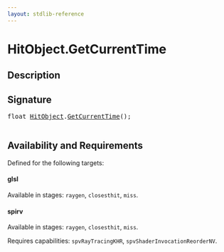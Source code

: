 ```yaml
---
layout: stdlib-reference
---
```


# HitObject\.GetCurrentTime

## Description





## Signature 

<pre>
<span class="code_keyword">float</span> <a href="index.html" class="code_type">HitObject</a>.<a href="getcurrenttime-03a.html">GetCurrentTime</a>();

</pre>

## Availability and Requirements

Defined for the following targets:

#### glsl
Available in stages: `raygen`, `closesthit`, `miss`.

#### spirv
Available in stages: `raygen`, `closesthit`, `miss`.

Requires capabilities: `spvRayTracingKHR`, `spvShaderInvocationReorderNV`.



